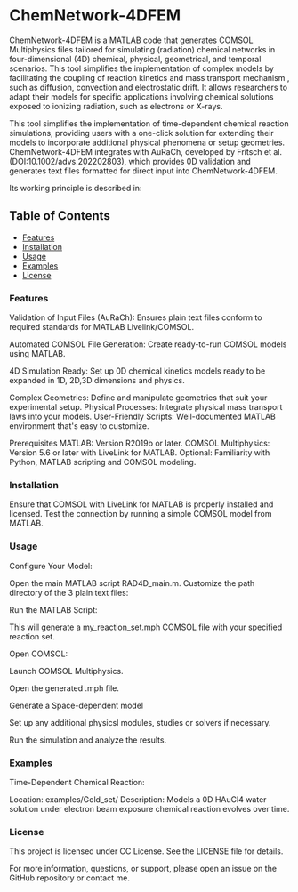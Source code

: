 # ChemNetwork-4DFEM
ChemNetwork-4DFEM is a MATLAB code that generates COMSOL Multiphysics files tailored for simulating (radiation) chemical networks in four-dimensional (4D) chemical, physical, geometrical, and temporal scenarios. This tool simplifies the implementation of complex models by facilitating the coupling of reaction kinetics and mass transport mechanism , such as diffusion, convection and electrostatic drift. It allows researchers to adapt their models for specific applications involving chemical solutions exposed to ionizing radiation, such as electrons or X-rays. 

This tool simplifies the implementation of time-dependent chemical reaction simulations, providing users with a one-click solution for extending their models to incorporate additional physical phenomena or setup geometries. ChemNetwork-4DFEM integrates with AuRaCh, developed by Fritsch et al. (DOI:10.1002/advs.202202803), which provides 0D validation and generates text files formatted for direct input into ChemNetwork-4DFEM.

Its working principle is described in:

## Table of Contents
- [Features](#features)
- [Installation](#installation)
- [Usage](#usage)
- [Examples](#examples)
- [License](#license)

### Features
Validation of Input Files (AuRaCh): Ensures plain text files conform to required standards for MATLAB Livelink/COMSOL.

Automated COMSOL File Generation: Create ready-to-run COMSOL models using MATLAB.

4D Simulation Ready: Set up 0D chemical kinetics models ready to be expanded in 1D, 2D,3D dimensions and physics.

Complex Geometries: Define and manipulate geometries that suit your experimental setup.
Physical Processes: Integrate physical mass transport laws into your models.
User-Friendly Scripts: Well-documented MATLAB environment that's easy to customize.
   
Prerequisites
MATLAB: Version R2019b or later.
COMSOL Multiphysics: Version 5.6 or later with LiveLink for MATLAB.
Optional: Familiarity with Python, MATLAB scripting and COMSOL modeling.

### Installation

Ensure that COMSOL with LiveLink for MATLAB is properly installed and licensed.
Test the connection by running a simple COMSOL model from MATLAB.

### Usage
Configure Your Model:

Open the main MATLAB script RAD4D_main.m.
Customize the path directory of the 3 plain text files:

Run the MATLAB Script:

This will generate a my_reaction_set.mph COMSOL file with your specified reaction set.

Open COMSOL:

Launch COMSOL Multiphysics.

Open the generated .mph file.

Generate a Space-dependent model

Set up any additional physicsl modules, studies or solvers if necessary.

Run the simulation and analyze the results.

### Examples
Time-Dependent Chemical Reaction:

Location: examples/Gold_set/
Description: Models a 0D HAuCl4 water solution under electron beam exposure chemical reaction evolves over time.

### License
This project is licensed under CC License. See the LICENSE file for details.

For more information, questions, or support, please open an issue on the GitHub repository or contact me.

